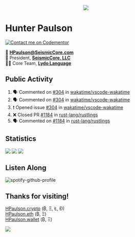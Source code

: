 <p align="center">
  <img src="https://user-images.githubusercontent.com/47159695/124520965-03aa1380-ddbc-11eb-9730-65d3c3241c55.png" />
</p>

# Hunter Paulson  
[![Contact me on Codementor](https://www.codementor.io/m-badges/hpaulson/book-session.svg)](https://www.codementor.io/@hpaulson?refer=badge)

📧 **[HPaulson@SeismicCore.com](mailto:hpaulson@SeismicCore.com)**  
💼 President, **[SeismicCore, LLC](https://github.com/SeismicCore)**  
👨‍💻 Core Team, **[Lydo Language](https://github.com/lydo-lang)**  

</td></tr></table> 

## Public Activity
<!--START_SECTION:activity-->
1. 🗣 Commented on [#304](https://github.com/wakatime/vscode-wakatime/issues/304) in [wakatime/vscode-wakatime](https://github.com/wakatime/vscode-wakatime)
2. 🗣 Commented on [#304](https://github.com/wakatime/vscode-wakatime/issues/304) in [wakatime/vscode-wakatime](https://github.com/wakatime/vscode-wakatime)
3. ❗️ Opened issue [#304](https://github.com/wakatime/vscode-wakatime/issues/304) in [wakatime/vscode-wakatime](https://github.com/wakatime/vscode-wakatime)
4. ❌ Closed PR [#1184](https://github.com/rust-lang/rustlings/pull/1184) in [rust-lang/rustlings](https://github.com/rust-lang/rustlings)
5. 🗣 Commented on [#1184](https://github.com/rust-lang/rustlings/issues/1184) in [rust-lang/rustlings](https://github.com/rust-lang/rustlings)
<!--END_SECTION:activity-->

## Statistics
![](https://github-readme-stats.vercel.app/api?username=HPaulson&show_icons=true&count_private=true&hide_border=true?count_private=true&show_border=false&include_all_commits=true&theme=tokyonight)
![](https://github-readme-stats.vercel.app/api/wakatime/?username=HPaulson&layout=compact&hide_border=true&theme=tokyonight)
![](https://github-readme-streak-stats.herokuapp.com/?user=hpaulson&theme=tokyonight&hide_border=true)


## Listen Along
![spotify-github-profile](https://spotify-github-profile.vercel.app/api/view?uid=ys0l6wuhmcwstj71cegoht8qy&cover_image=false&theme=default)

## Thanks for visiting!

[HPaulson.crypto](http://hpaulson.crypto) (₿, Ξ, Ł, Ð)</br>
[HPaulson.eth](https://opensea.io/HPaulson_) (₿, Ξ)</br>
[HPaulson.wallet](http://hpaulson.crypto) (₿, Ξ)

![](https://hit.yhype.me/github/profile?user_id=47159695)
